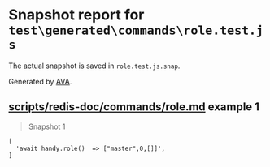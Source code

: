 # Snapshot report for `test\generated\commands\role.test.js`

The actual snapshot is saved in `role.test.js.snap`.

Generated by [AVA](https://ava.li).

## [scripts/redis-doc/commands/role.md](../../../../scripts/redis-doc/commands/role.md) example 1

> Snapshot 1

    [
      'await handy.role()  => ["master",0,[]]',
    ]
